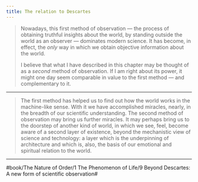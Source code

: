 ```yaml
---
title: The relation to Descartes
---
```


> Nowadays, this first method of observation — the process of obtaining truthful insights about the world, by standing outside the world as an observer — dominates modern science. It has become, in effect, the *only* way in which we obtain objective information about the world.
> 
> I believe that what I have described in this chapter may be thought of as a *second* method of observation. If I am right about its power, it might one day seem comparable in value to the first method — and complementary to it.

---

> The first method has helped us to find out how the world works in the machine-like sense. With it we have accomplished miracles, nearly, in the breadth of our scientific understanding. The second method of observation may bring us further miracles. It may perhaps bring us to the doorstep of another kind of world, in which we see, feel, become aware of a second layer of existence, beyond the mechanistic view of science and technology: a layer which is the underpinning of architecture and which is, also, the basis of our emotional and spiritual relation to the world.

---

#book/The Nature of Order/1 The Phenomenon of Life/9 Beyond Descartes: A new form of scientific observation#